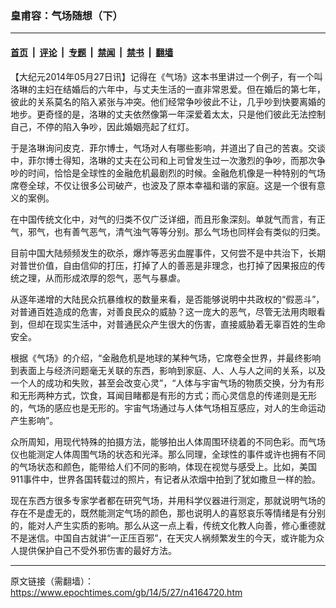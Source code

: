 ### 皇甫容：气场随想（下）

---

#### [首页](../../../..?n4164720) &nbsp;|&nbsp; [评论](../../../../../epoch-comment?n4164720) &nbsp;|&nbsp; [专题](../../../../../epoch-special?n4164720) &nbsp;|&nbsp; [禁闻](../../../../../epoch-news?n4164720) &nbsp;|&nbsp; [禁书](../../../../../books?n4164720) &nbsp;|&nbsp; [翻墙](https://github.com/gfw-breaker/nogfw/blob/master/README.md?n4164720)


<div class="post_content" id="artbody" itemprop="articleBody">
 <!-- article content begin -->
 <p>
  【大纪元2014年05月27日讯】记得在《气场》这本书里讲过一个例子，有一个叫洛琳的主妇在结婚后的六年中，与丈夫生活的一直非常恩爱。但在婚后的第七年，彼此的关系莫名的陷入紧张与冲突。他们经常争吵彼此不让，几乎吵到快要离婚的地步。更奇怪的是，洛琳的丈夫依然像第一年深爱着太太，只是他们彼此无法控制自己，不停的陷入争吵，因此婚姻亮起了红灯。
 </p>
 <p>
  于是洛琳询问皮克．菲尔博士，气场对人有哪些影响，并道出了自己的苦衷。交谈中，菲尔博士得知，洛琳的丈夫在公司和上司曾发生过一次激烈的争吵，而那次争吵的时间，恰恰是全球性的金融危机最剧烈的时候。金融危机像是一种特别的气场席卷全球，不仅让很多公司破产，也波及了原本幸福和谐的家庭。这是一个很有意义的案例。
 </p>
 <p>
  在中国传统文化中，对气的归类不仅广泛详细，而且形象深刻。单就气而言，有正气，邪气，也有善气恶气，清气浊气等等分别。那么气场也同样会有类似的归类。
 </p>
 <p>
  目前中国大陆频频发生的砍杀，爆炸等恶劣血腥事件，又何尝不是中共治下，长期对普世价值，自由信仰的打压，打掉了人的善恶是非理念，也打掉了因果报应的传统之理，从而形成浓厚的怨气，恶气与暴虐。
 </p>
 <p>
  从逐年递增的大陆民众抗暴维权的数量来看，是否能够说明中共政权的“假恶斗”，对普通百姓造成的危害，对善良民众的威胁？这一庞大的恶气，尽管无法用肉眼看到，但却在现实生活中，对普通民众产生很大的伤害，直接威胁着无辜百姓的生命安全。
 </p>
 <p>
  根据《气场》的介绍，“金融危机是地球的某种气场，它席卷全世界，并最终影响到表面上与经济问题毫无关联的东西，影响到家庭、人、人与人之间的关系，以及一个人的成功和失败，甚至会改变心灵”，“人体与宇宙气场的物质交换，分为有形和无形两种方式，饮食，耳闻目睹都是有形的方式；而心灵信息的传递则是无形的，气场的感应也是无形的。宇宙气场通过与人体气场相互感应，对人的生命运动产生影响”。
 </p>
 <p>
  众所周知，用现代特殊的拍摄方法，能够拍出人体周围环绕着的不同色彩。而气场仪也能测定人体周围气场的状态和光泽。那么同理，全球性的事件或许也拥有不同的气场状态和颜色，能带给人们不同的影响，体现在视觉与感受上。比如，美国911事件中，世界各国转载过的照片，有记者从浓烟中拍到了犹如撒旦一样的脸。
 </p>
 <p>
  现在东西方很多专家学者都在研究气场，并用科学仪器进行测定，那就说明气场的存在不是虚无的，既然能测定气场的颜色，那也说明人的喜怒哀乐等情绪是有分别的，能对人产生实质的影响。那么从这一点上看，传统文化教人向善，修心重德就不是迷信。中国自古就讲“一正压百邪”，在天灾人祸频繁发生的今天，或许能为众人提供保护自己不受外邪伤害的最好方法。
 </p>
 <!-- article content end -->
 <div id="below_article_ad">
 </div>
</div>


---

原文链接（需翻墙）：https://www.epochtimes.com/gb/14/5/27/n4164720.htm